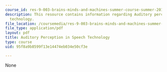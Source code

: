 ```yaml
---
course_id: res-9-003-brains-minds-and-machines-summer-course-summer-2015
description: This resource contains information regarding Auditory perception in speech
  technology.
file_location: /coursemedia/res-9-003-brains-minds-and-machines-summer-course-summer-2015/95f8a9b8599f13e14474eb034e50cf3e_MITRES_9_003SUM15_Lec7-4.pdf
file_type: application/pdf
layout: pdf
title: Auditory Perception in Speech Technology
type: course
uid: 95f8a9b8599f13e14474eb034e50cf3e

---
```

None